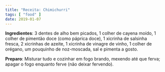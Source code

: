 ```yaml
---
title: "Receita: Chimichurri"
tags: [ "food" ]
date: 2019-01-07 
---
```


**Ingredientes**: 3 dentes de alho bem picados, 1 colher de cayena moído, 1 colher de pimentão doce (como páprica doce), 1 xicrinha de salsinha fresca, 2 xicrinhas de azeite, 1 xicrinha de vinagre de vinho, 1 colher de orégano, um pouquinho de noz-moscada, sal e pimenta a gosto.

**Preparo**: Misturar tudo e cozinhar em fogo brando, mexendo até que ferva; apagar o fogo enquanto ferve (não deixar fervendo).


